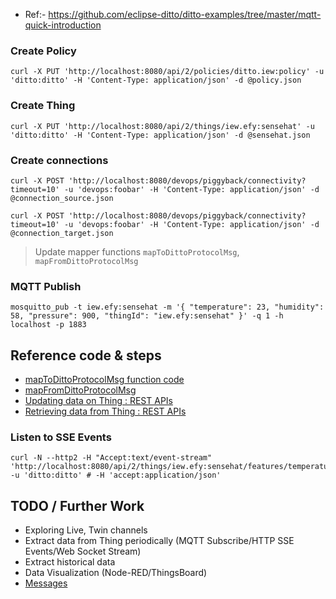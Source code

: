 * Ref:- https://github.com/eclipse-ditto/ditto-examples/tree/master/mqtt-quick-introduction
### Create Policy

```
curl -X PUT 'http://localhost:8080/api/2/policies/ditto.iew:policy' -u 'ditto:ditto' -H 'Content-Type: application/json' -d @policy.json
```

### Create Thing

```
curl -X PUT 'http://localhost:8080/api/2/things/iew.efy:sensehat' -u 'ditto:ditto' -H 'Content-Type: application/json' -d @sensehat.json
```

### Create connections

```
curl -X POST 'http://localhost:8080/devops/piggyback/connectivity?timeout=10' -u 'devops:foobar' -H 'Content-Type: application/json' -d @connection_source.json

curl -X POST 'http://localhost:8080/devops/piggyback/connectivity?timeout=10' -u 'devops:foobar' -H 'Content-Type: application/json' -d @connection_target.json
```

> Update mapper functions `mapToDittoProtocolMsg`, `mapFromDittoProtocolMsg`

### MQTT Publish
```
mosquitto_pub -t iew.efy:sensehat -m '{ "temperature": 23, "humidity": 58, "pressure": 900, "thingId": "iew.efy:sensehat" }' -q 1 -h localhost -p 1883
```
## Reference code & steps
* [mapToDittoProtocolMsg function code](mapToDittoProtocolMsg.js)
* [mapFromDittoProtocolMsg](mapFromDittoProtocolMsg.js)
* [Updating data on Thing : REST APIs](REST-APIs-PUT-Data.md)
* [Retrieving data from Thing : REST APIs](REST-APIs-GET-Data.md)

### Listen to SSE Events
```
curl -N --http2 -H "Accept:text/event-stream" 'http://localhost:8080/api/2/things/iew.efy:sensehat/features/temperature' -u 'ditto:ditto' # -H 'accept:application/json'
```

## TODO / Further Work
* Exploring Live, Twin channels
* Extract data from Thing periodically (MQTT Subscribe/HTTP SSE Events/Web Socket Stream)
* Extract historical data 
* Data Visualization (Node-RED/ThingsBoard)
* [Messages](https://eclipse.dev/ditto/basic-messages.html)


